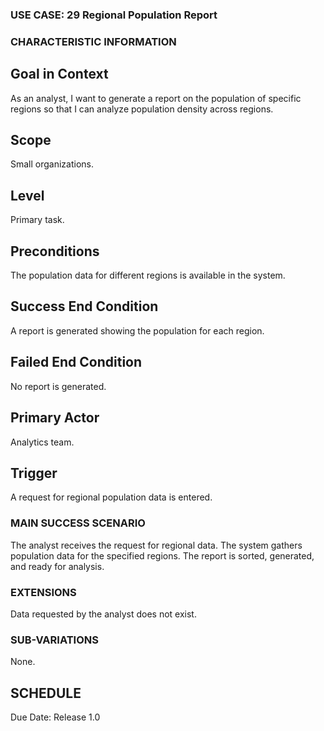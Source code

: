 ### USE CASE: 29 Regional Population Report

### CHARACTERISTIC INFORMATION
## Goal in Context
As an analyst, I want to generate a report on the population of specific regions so that I can analyze population density across regions.

## Scope
Small organizations.

## Level
Primary task.

## Preconditions
The population data for different regions is available in the system.

## Success End Condition
A report is generated showing the population for each region.

## Failed End Condition
No report is generated.

## Primary Actor
Analytics team.

## Trigger
A request for regional population data is entered.

### MAIN SUCCESS SCENARIO
The analyst receives the request for regional data.
The system gathers population data for the specified regions.
The report is sorted, generated, and ready for analysis.

### EXTENSIONS
Data requested by the analyst does not exist.

### SUB-VARIATIONS
None.

## SCHEDULE
Due Date: Release 1.0

